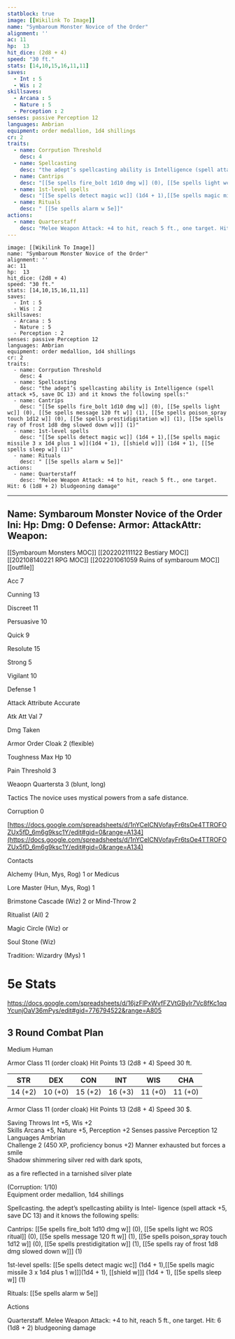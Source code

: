 ```yaml
---
statblock: true
image: [[Wikilink To Image]]
name: "Symbaroum Monster Novice of the Order"
alignment: ''
ac: 11
hp:  13
hit_dice: (2d8 + 4)
speed: "30 ft."
stats: [14,10,15,16,11,11]
saves:
  - Int : 5
  - Wis : 2
skillsaves:
  - Arcana : 5
  - Nature : 5
  - Perception : 2
senses: passive Perception 12
languages: Ambrian
equipment: order medallion, 1d4 shillings
cr: 2
traits:
  - name: Corrpution Threshold
    desc: 4
  - name: Spellcasting
    desc: "the adept’s spellcasting ability is Intelligence (spell attack +5, save DC 13) and it knows the following spells:"
  - name: Cantrips 
    desc: "[[5e spells fire_bolt 1d10 dmg w]] (0), [[5e spells light wc]] (0), [[5e spells message 120 ft w]] (1), [[5e spells poison_spray touch 1d12 w]] (0), [[5e spells prestidigitation w]] (1), [[5e spells ray of frost 1d8 dmg slowed down w]]] (1)"
  - name: 1st-level spells
    desc: "[[5e spells detect magic wc]] (1d4 + 1),[[5e spells magic missile 3 x 1d4 plus 1 w]](1d4 + 1), [[shield w]]] (1d4 + 1), [[5e spells sleep w]] (1)"
  - name: Rituals
    desc: " [[5e spells alarm w 5e]]"
actions:
  - name: Quarterstaff
    desc: "Melee Weapon Attack: +4 to hit, reach 5 ft., one target. Hit: 6 (1d8 + 2) bludgeoning damage"
---
```

```statblock
image: [[Wikilink To Image]]
name: "Symbaroum Monster Novice of the Order"
alignment: ''
ac: 11
hp:  13
hit_dice: (2d8 + 4)
speed: "30 ft."
stats: [14,10,15,16,11,11]
saves:
  - Int : 5
  - Wis : 2
skillsaves:
  - Arcana : 5
  - Nature : 5
  - Perception : 2
senses: passive Perception 12
languages: Ambrian
equipment: order medallion, 1d4 shillings
cr: 2
traits:
  - name: Corrpution Threshold
    desc: 4
  - name: Spellcasting
    desc: "the adept’s spellcasting ability is Intelligence (spell attack +5, save DC 13) and it knows the following spells:"
  - name: Cantrips 
    desc: "[[5e spells fire_bolt 1d10 dmg w]] (0), [[5e spells light wc]] (0), [[5e spells message 120 ft w]] (1), [[5e spells poison_spray touch 1d12 w]] (0), [[5e spells prestidigitation w]] (1), [[5e spells ray of frost 1d8 dmg slowed down w]]] (1)"
  - name: 1st-level spells
    desc: "[[5e spells detect magic wc]] (1d4 + 1),[[5e spells magic missile 3 x 1d4 plus 1 w]](1d4 + 1), [[shield w]]] (1d4 + 1), [[5e spells sleep w]] (1)"
  - name: Rituals
    desc: " [[5e spells alarm w 5e]]"
actions:
  - name: Quarterstaff
    desc: "Melee Weapon Attack: +4 to hit, reach 5 ft., one target. Hit: 6 (1d8 + 2) bludgeoning damage"
```
---
Name: Symbaroum Monster Novice of the Order
Ini: 
Hp: 
Dmg: 0
Defense: 
Armor: 
AttackAttr: 
Weapon: 
---
[[Symbaroum Monsters MOC]]
[[202202111122 Bestiary MOC]]
[[202108140221 RPG MOC]]
[[202201061059 Ruins of symbaroum MOC]]
[[outfile]]

Acc 7

Cunning 13

Discreet 11

Persuasive 10

Quick 9

Resolute 15

Strong 5

Vigilant 10

Defense 1

Attack Attribute Accurate

Atk Att Val 7

Dmg Taken

Armor Order Cloak 2 (flexible)

Toughness Max Hp 10

Pain Threshold 3

Weaopn Quartersta 3 (blunt, long)

Tactics The novice uses mystical powers from a safe distance.

Corruption 0

[https://docs.google.com/spreadsheets/d/1nYCeICNVofayFr6tsOe4TTROFOZUx5fD_6m6g9ksc1Y/edit#gid=0&range=A134](https://docs.google.com/spreadsheets/d/1nYCeICNVofayFr6tsOe4TTROFOZUx5fD_6m6g9ksc1Y/edit#gid=0&range=A134)

Contacts

Alchemy (Hun, Mys, Rog) 1 or Medicus

Lore Master (Hun, Mys, Rog) 1

Brimstone Cascade (Wiz) 2 or Mind-Throw 2

Ritualist (All) 2

Magic Circle (Wiz) or

Soul Stone (Wiz)

Tradition: Wizardry (Mys) 1

# 5e Stats 
https://docs.google.com/spreadsheets/d/16jzFlPxWvfFZVtGBylr7Vc8fKc1qqYcunjOaV36mPys/edit#gid=776794522&range=A805
## 3 Round Combat Plan
Medium Human

Armor Class 11 (order cloak) 
Hit Points 13 (2d8 + 4) 
Speed 30 ft.

| STR     | DEX     | CON     | INT     | WIS     | CHA     |
| ------- | ------- | ------- | ------- | ------- | ------- |
| 14 (+2) | 10 (+0) | 15 (+2) | 16 (+3) | 11 (+0) | 11 (+0) |

Armor Class 11 (order cloak) Hit Points 13 (2d8 + 4) Speed 30 $.

Saving Throws Int +5, Wis +2  
Skills Arcana +5, Nature +5, Perception +2 Senses passive Perception 12  
Languages Ambrian  
Challenge 2 (450 XP, proficiency bonus +2) Manner exhausted but forces a smile  
Shadow shimmering silver red with dark spots,

as a fire reflected in a tarnished silver plate

(Corruption: 1/10)  
Equipment order medallion, 1d4 shillings

Spellcasting. the adept’s spellcasting ability is Intel- ligence (spell attack +5, save DC 13) and it knows the following spells:

Cantrips:  [[5e spells fire_bolt 1d10 dmg w]] (0), [[5e spells light wc ROS ritual]] (0), [[5e spells message 120 ft w]] (1), [[5e spells poison_spray touch 1d12 w]] (0), [[5e spells prestidigitation w]] (1), [[5e spells ray of frost 1d8 dmg slowed down w]]] (1)

1st-level spells: [[5e spells detect magic wc]] (1d4 + 1),[[5e spells magic missile 3 x 1d4 plus 1 w]]](1d4 + 1), [[shield w]]] (1d4 + 1), [[5e spells sleep w]] (1)

Rituals: [[5e spells alarm w 5e]]

Actions

Quarterstaff. Melee Weapon Attack: +4 to hit, reach 5 ft., one target. Hit: 6 (1d8 + 2) bludgeoning damage

